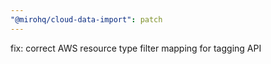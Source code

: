 ```yaml
---
"@mirohq/cloud-data-import": patch
---
```


fix: correct AWS resource type filter mapping for tagging API
